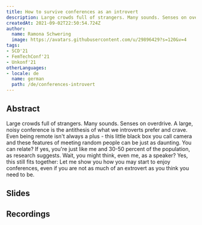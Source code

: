 ```yaml
---
title: How to survive conferences as an introvert
description: Large crowds full of strangers. Many sounds. Senses on overdrive. A large, noisy conference is the antithesis of what we introverts prefer and crave.
createdAt: 2021-09-02T22:50:54.724Z
author:
  name: Ramona Schwering
  image: https://avatars.githubusercontent.com/u/29896429?s=120&v=4
tags:
- SCD'21
- FemTechConf'21
- Unkonf'21
otherLanguages:
- locale: de
  name: german
  path: /de/conferences-introvert
---
```


## Abstract

Large crowds full of strangers. Many sounds. Senses on overdrive. A large, noisy conference is the antithesis of what we introverts prefer and crave. Even being remote isn't always a plus - this little black box you call camera and these features of meeting random people can be just as daunting. You can relate? If yes, you're just like me and 30-50 percent of the population, as research suggests. Wait, you might think, even me, as a speaker? Yes, this still fits together: Let me show you how you may start to enjoy conferences, even if you are not as much of an extrovert as you think you need to be.

## Slides

<media-grid :media="[{
name: 'Slides',
description: 'You can find the slides of the talk on speakerdeck',
url: 'https://speakerdeck.com/leichteckig/how-to-survive-conferences-as-an-introvert'
}]"></media-grid>

## Recordings

<media-grid :media="[{
name: 'Shopware TV',
description: 'This is Episode 08 - The SCD Tech Stage. Find my talk at TC 4:09:04 or use the chapter selection.',
url: 'https://tv.shopware.com/en/video/1151503/'
}]"></media-grid>
